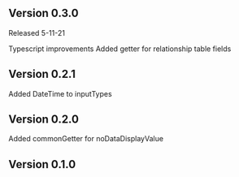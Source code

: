 ## Version 0.3.0

Released 5-11-21

Typescript improvements
Added getter for relationship table fields

## Version 0.2.1

Added DateTime to inputTypes

## Version 0.2.0

Added commonGetter for noDataDisplayValue

## Version 0.1.0
